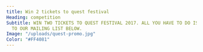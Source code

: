 ```yaml
---
title: Win 2 tickets to quest festival
Heading: competition
Subtitle: WIN TWO TICKETS TO QUEST FESTIVAL 2017. ALL YOU HAVE TO DO IS SUBSCRIBE
  TO OUR MAILING LIST BELOW.
Image: "/uploads/quest-promo.jpg"
Color: "#FF4081"
---
```


